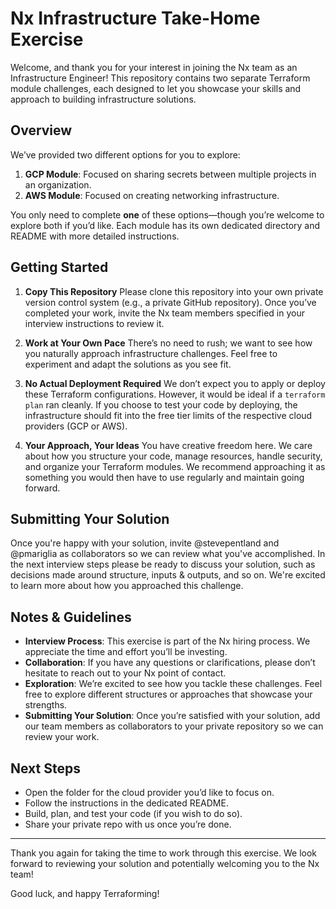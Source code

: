 # Nx Infrastructure Take-Home Exercise

Welcome, and thank you for your interest in joining the Nx team as an Infrastructure Engineer! This repository contains two separate Terraform module challenges, each designed to let you showcase your skills and approach to building infrastructure solutions.

## Overview

We’ve provided two different options for you to explore:

1. **GCP Module**: Focused on sharing secrets between multiple projects in an organization.
2. **AWS Module**: Focused on creating networking infrastructure.

You only need to complete **one** of these options—though you’re welcome to explore both if you’d like. Each module has its own dedicated directory and README with more detailed instructions.

## Getting Started

1. **Copy This Repository**
   Please clone this repository into your own private version control system (e.g., a private GitHub repository). Once you’ve completed your work, invite the Nx team members specified in your interview instructions to review it.

2. **Work at Your Own Pace**
   There’s no need to rush; we want to see how you naturally approach infrastructure challenges. Feel free to experiment and adapt the solutions as you see fit.

3. **No Actual Deployment Required**
   We don’t expect you to apply or deploy these Terraform configurations. However, it would be ideal if a `terraform plan` ran cleanly. If you choose to test your code by deploying, the infrastructure should fit into the free tier limits of the respective cloud providers (GCP or AWS).

4. **Your Approach, Your Ideas**
   You have creative freedom here. We care about how you structure your code, manage resources, handle security, and organize your Terraform modules. We recommend approaching it as something you would then have to use regularly and maintain going forward.

## Submitting Your Solution

Once you're happy with your solution, invite @stevepentland and @pmariglia as collaborators so we can review what you've accomplished. In the next interview steps please be ready to discuss your solution, such as decisions made around structure, inputs & outputs, and so on. We're excited to learn more about how you approached this challenge.

## Notes & Guidelines

- **Interview Process**: This exercise is part of the Nx hiring process. We appreciate the time and effort you’ll be investing.
- **Collaboration**: If you have any questions or clarifications, please don’t hesitate to reach out to your Nx point of contact.
- **Exploration**: We’re excited to see how you tackle these challenges. Feel free to explore different structures or approaches that showcase your strengths.
- **Submitting Your Solution**: Once you’re satisfied with your solution, add our team members as collaborators to your private repository so we can review your work.

## Next Steps

- Open the folder for the cloud provider you’d like to focus on.
- Follow the instructions in the dedicated README.
- Build, plan, and test your code (if you wish to do so).
- Share your private repo with us once you’re done.

---

Thank you again for taking the time to work through this exercise. We look forward to reviewing your solution and potentially welcoming you to the Nx team!

Good luck, and happy Terraforming!